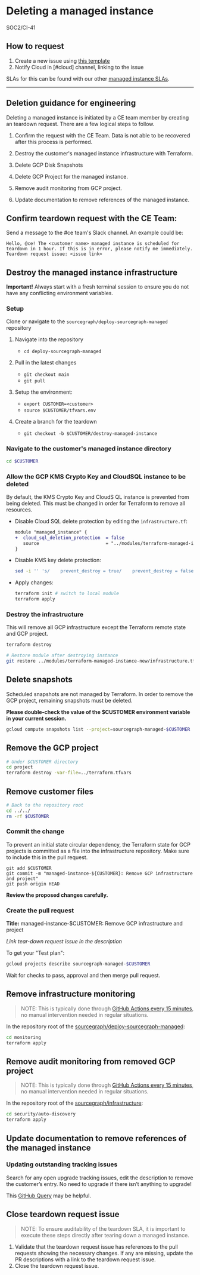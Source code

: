 # Deleting a managed instance

<span class="badge badge-note">SOC2/CI-41</span>

## How to request

1. Create a new issue using [this template](https://github.com/sourcegraph/customer/issues/new?assignees=&labels=team%2Fdevops&template=managed-instance-teardown.md&title=)
2. Notify Cloud in [#cloud] channel, linking to the issue

SLAs for this can be found with our other [managed instance SLAs](../index.md#slas-for-managed-instances).

---

## Deletion guidance for engineering

Deleting a managed instance is initiated by a CE team member by creating an teardown request. There are a few logical steps to follow.

1.  Confirm the request with the CE Team. Data is not able to be recovered after this process is performed.

1.  Destroy the customer's managed instance infrastructure with Terraform.
1.  Delete GCP Disk Snapshots
1.  Delete GCP Project for the managed instance.
1.  Remove audit monitoring from GCP project.
1.  Update documentation to remove references of the managed instance.

## Confirm teardown request with the CE Team:

Send a message to the #ce team's Slack channel. An example could be:

```
Hello, @ce! The <customer name> managed instance is scheduled for teardown in 1 hour. If this is in error, please notify me immediately.
Teardown request issue: <issue link>
```

## Destroy the managed instance infrastructure

**Important!** Always start with a fresh terminal session to ensure you do not have any conflicting environment variables.

### Setup

Clone or navigate to the `sourcegraph/deploy-sourcegraph-managed` repository

1.  Navigate into the repository

    - `cd deploy-sourcegraph-managed`

1.  Pull in the latest changes

    - `git checkout main`
    - `git pull`

1.  Setup the environment:

    - `export CUSTOMER=<customer>`
    - `source $CUSTOMER/tfvars.env`

1.  Create a branch for the teardown

    - `git checkout -b $CUSTOMER/destroy-managed-instance`

### Navigate to the customer's managed instance directory

```sh
cd $CUSTOMER
```

### Allow the GCP KMS Crypto Key and CloudSQL instance to be deleted

By default, the KMS Crypto Key and CloudS QL instance is prevented from being deleted. This must be changed in order for Terraform to remove all resources.

- Disable Cloud SQL delete protection by editing the `infrastructure.tf`:

  ```diff
  module "managed_instance" {
  +  cloud_sql_deletion_protection  = false
     source                         = "../modules/terraform-managed-instance-new"
  }
  ```

- Disable KMS key delete protection:

  ```sh
  sed -i '' 's/    prevent_destroy = true/    prevent_destroy = false/g' ../modules/terraform-managed-instance-new/infrastructure.tf
  ```

- Apply changes:

  ```sh
  terraform init # switch to local module
  terraform apply
  ```

### Destroy the infrastructure

This will remove all GCP infrastructure except the Terraform remote state and GCP project.

```sh
terraform destroy

# Restore module after destroying instance
git restore ../modules/terraform-managed-instance-new/infrastructure.tf
```

## Delete snapshots

Scheduled snapshots are not managed by Terraform. In order to remove the GCP project, remaining snapshots must be deleted.

**Please double-check the value of the $CUSTOMER environment variable in your current session.**

```sh
gcloud compute snapshots list --project=sourcegraph-managed-$CUSTOMER | grep "data" | awk '{print $1}' | xargs gcloud compute snapshots delete --project=sourcegraph-managed-$CUSTOMER --quiet
```

## Remove the GCP project

```sh
# Under $CUSTOMER directory
cd project
terraform destroy -var-file=../terraform.tfvars
```

## Remove customer files

```sh
# Back to the repository root
cd ../../
rm -rf $CUSTOMER
```

### Commit the change

To prevent an initial state circular dependency, the Terraform state for GCP projects is committed as a file into the infrastructure repository.
Make sure to include this in the pull request.

```
git add $CUSTOMER
git commit -m "managed-instance-${CUSTOMER}: Remove GCP infrastructure and project"
git push origin HEAD
```

**Review the proposed changes carefully.**

### Create the pull request

**Title:** managed-instance-$CUSTOMER: Remove GCP infrastructure and project

_Link tear-down request issue in the description_

To get your "Test plan":

```sh
gcloud projects describe sourcegraph-managed-$CUSTOMER
```

Wait for checks to pass, approval and then merge pull request.

## Remove infrastructure monitoring

> NOTE: This is typically done through [GitHub Actions every 15 minutes](https://github.com/sourcegraph/deploy-sourcegraph-managed/actions/workflows/apply_monitoring.yml), no manual intervention needed in regular situations.

In the repository root of the [sourcegraph/deploy-sourcegraph-managed](https://github.com/sourcegraph/deploy-sourcegraph-managed):

```sh
cd monitoring
terraform apply
```

## Remove audit monitoring from removed GCP project

> NOTE: This is typically done through [GitHub Actions every 15 minutes](https://github.com/sourcegraph/infrastructure/blob/main/.github/workflows/apply_mi_security_logging.yml), no manual intervention needed in regular situations.

In the repository root of the [sourcegraph/infrastructure](https://github.com/sourcegraph/infrastructure):

```sh
cd security/auto-discovery
terraform apply
```

## Update documentation to remove references of the managed instance

### Updating outstanding tracking issues

Search for any open upgrade tracking issues, edit the description to remove the customer’s entry. No need to upgrade if there isn’t anything to upgrade!

This [GitHub Query](https://github.com/sourcegraph/sourcegraph/issues?q=is%3Aopen+is%3Aissue+label%3Arelease-tracking) may be helpful.

## Close teardown request issue

> NOTE: To ensure auditability of the teardown SLA, it is important to execute these steps directly after tearing down a managed instance.

1. Validate that the teardown request issue has references to the pull requests showing the necessary changes. If any are missing, update the PR descriptions with a link to the teardown request issue.
1. Close the teardown request issue.
